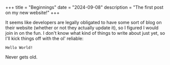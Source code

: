 +++
title = "Beginnings"
date = "2024-09-08"
description = "The first post on my new website!"
+++

It seems like developers are legally obligated to have some sort of blog on their website (whether or not they actually update it), so I figured I would join in on the fun. I don't know what kind of things to write about just yet, so I'll kick things off with the ol' reliable:

```shell
Hello World!
```

Never gets old.
